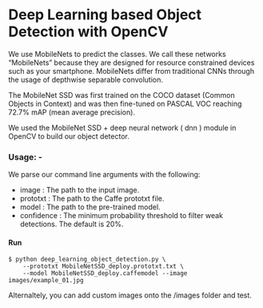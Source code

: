 # Deep Learning based Object Detection with OpenCV

We use MobileNets to predict the classes. We call these networks “MobileNets” because they are designed for resource constrained devices such as your smartphone. MobileNets differ from traditional CNNs through the usage of depthwise separable convolution.

The MobileNet SSD was first trained on the COCO dataset (Common Objects in Context) and was then fine-tuned on PASCAL VOC reaching 72.7% mAP (mean average precision).

We used the MobileNet SSD + deep neural network ( dnn ) module in OpenCV to build our object detector.


### Usage: -

We parse our command line arguments with the following:

* image : The path to the input image.
* prototxt : The path to the Caffe prototxt file.
* model : The path to the pre-trained model.
* confidence : The minimum probability threshold to filter weak detections. The default is 20%.

#### Run
 
```
$ python deep_learning_object_detection.py \
	--prototxt MobileNetSSD_deploy.prototxt.txt \
	--model MobileNetSSD_deploy.caffemodel --image images/example_01.jpg
```

Alternaltely, you can add custom images onto the /images folder and test.

